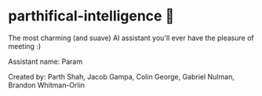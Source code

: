 # parthifical-intelligence 💖
The most charming (and suave) AI assistant you'll ever have the pleasure of meeting :)

Assistant name: Param

Created by: Parth Shah, Jacob Gampa, Colin George, Gabriel Nulman, Brandon Whitman-Orlin
